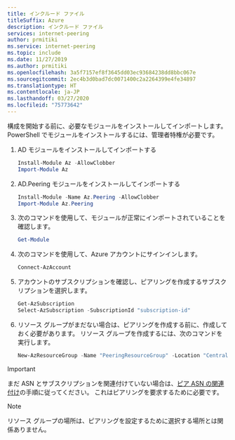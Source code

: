 ```yaml
---
title: インクルード ファイル
titleSuffix: Azure
description: インクルード ファイル
services: internet-peering
author: prmitiki
ms.service: internet-peering
ms.topic: include
ms.date: 11/27/2019
ms.author: prmitiki
ms.openlocfilehash: 3a5f7157ef8f3645dd03ec93684238dd8bbc067e
ms.sourcegitcommit: 2ec4b3d0bad7dc0071400c2a2264399e4fe34897
ms.translationtype: HT
ms.contentlocale: ja-JP
ms.lasthandoff: 03/27/2020
ms.locfileid: "75773642"
---
```

構成を開始する前に、必要なモジュールをインストールしてインポートします。 PowerShell でモジュールをインストールするには、管理者特権が必要です。

1. AD モジュールをインストールしてインポートする
    ```powershell
    Install-Module Az -AllowClobber
    Import-Module Az
    ```
1. AD.Peering モジュールをインストールしてインポートする
    ```powershell
    Install-Module -Name Az.Peering -AllowClobber
    Import-Module Az.Peering
    ```
1. 次のコマンドを使用して、モジュールが正常にインポートされていることを確認します。
    ```powershell
    Get-Module
    ```
1. 次のコマンドを使用して、Azure アカウントにサインインします。
    ```powershell
    Connect-AzAccount
    ```
1. アカウントのサブスクリプションを確認し、ピアリングを作成するサブスクリプションを選択します。
    ```powershell
    Get-AzSubscription
    Select-AzSubscription -SubscriptionId "subscription-id"
    ```
1. リソース グループがまだない場合は、ピアリングを作成する前に、作成しておく必要があります。 リソース グループを作成するには、次のコマンドを実行します。

    ```powershell
    New-AzResourceGroup -Name "PeeringResourceGroup" -Location "Central US"
    ```
> [!IMPORTANT]
> まだ ASN とサブスクリプションを関連付けていない場合は、[ピア ASN の関連付け](../howto-subscription-association-powershell.md)の手順に従ってください。 これはピアリングを要求するために必要です。

> [!NOTE]
> リソース グループの場所は、ピアリングを設定するために選択する場所とは関係ありません。
&nbsp;
